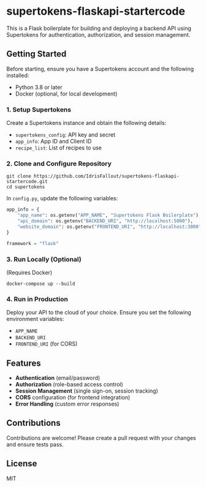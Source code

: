 # supertokens-flaskapi-startercode

This is a Flask boilerplate for building and deploying a backend API using Supertokens for authentication, authorization, and session management.

## Getting Started

Before starting, ensure you have a Supertokens account and the following installed:

- Python 3.8 or later
- Docker (optional, for local development)

### 1. Setup Supertokens

Create a Supertokens instance and obtain the following details:

- `supertokens_config`: API key and secret
- `app_info`: App ID and Client ID
- `recipe_list`: List of recipes to use

### 2. Clone and Configure Repository

```
git clone https://github.com/IdrisFallout/supertokens-flaskapi-startercode.git
cd supertokens
```

In `config.py`, update the following variables:

```python
app_info = {
    "app_name": os.getenv("APP_NAME", "Supertokens Flask Boilerplate"),
    "api_domain": os.getenv("BACKEND_URI", "http://localhost:5000"),
    "website_domain": os.getenv("FRONTEND_URI", "http://localhost:3000"),
}

framework = "flask"
```

### 3. Run Locally (Optional)

(Requires Docker)

```
docker-compose up --build
```

### 4. Run in Production

Deploy your API to the cloud of your choice. Ensure you set the following environment variables:

- `APP_NAME`
- `BACKEND_URI`
- `FRONTEND_URI` (for CORS)

## Features

- **Authentication** (email/password)
- **Authorization** (role-based access control)
- **Session Management** (single sign-on, session tracking)
- **CORS** configuration (for frontend integration)
- **Error Handling** (custom error responses)

## Contributions

Contributions are welcome! Please create a pull request with your changes and ensure tests pass.

## License

MIT
